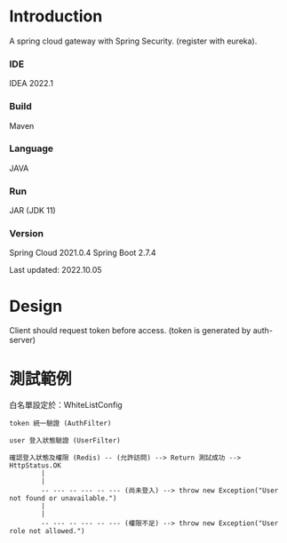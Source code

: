 # Introduction
A spring cloud gateway with Spring Security. (register with eureka).
### IDE
IDEA 2022.1
### Build
Maven
### Language
JAVA
### Run
JAR (JDK 11)
### Version
Spring Cloud 2021.0.4
Spring Boot 2.7.4

Last updated: 2022.10.05

# Design
Client should request token before access. (token is generated by auth-server)

# 測試範例

白名單設定於：WhiteListConfig

	token 統一驗證 (AuthFilter)
						
	user 登入狀態驗證 (UserFilter)
	
	確認登入狀態及權限 (Redis) -- (允許訪問) --> Return 測試成功 --> HttpStatus.OK
			|
			|
			-- --- -- --- -- --- (尚未登入) --> throw new Exception("User not found or unavailable.")
			|
			|
			-- --- -- --- -- --- (權限不足) --> throw new Exception("User role not allowed.")
